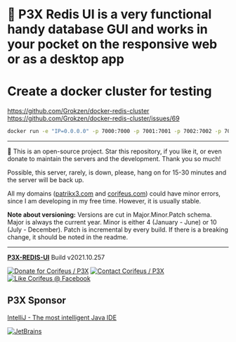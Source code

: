 [//]: #@corifeus-header

# 📡 P3X Redis UI is a very functional handy database GUI and works in your pocket on the responsive web or as a desktop app

                        
[//]: #@corifeus-header:end
# Create a docker cluster for testing

https://github.com/Grokzen/docker-redis-cluster  
https://github.com/Grokzen/docker-redis-cluster/issues/69    
    
```bash
docker run -e "IP=0.0.0.0" -p 7000:7000 -p 7001:7001 -p 7002:7002 -p 7003:7003 -p 7004:7004 -p 7005:7005 grokzen/redis-cluster:latest
```

[//]: #@corifeus-footer

---

🙏 This is an open-source project. Star this repository, if you like it, or even donate to maintain the servers and the development. Thank you so much!

Possible, this server, rarely, is down, please, hang on for 15-30 minutes and the server will be back up.

All my domains ([patrikx3.com](https://patrikx3.com) and [corifeus.com](https://corifeus.com)) could have minor errors, since I am developing in my free time. However, it is usually stable.

**Note about versioning:** Versions are cut in Major.Minor.Patch schema. Major is always the current year. Minor is either 4 (January - June) or 10 (July - December). Patch is incremental by every build. If there is a breaking change, it should be noted in the readme.


---

[**P3X-REDIS-UI**](https://corifeus.com/redis-ui) Build v2021.10.257

[![Donate for Corifeus / P3X](https://img.shields.io/badge/Donate-Corifeus-003087.svg)](https://www.paypal.com/cgi-bin/webscr?cmd=_s-xclick&hosted_button_id=QZVM4V6HVZJW6)  [![Contact Corifeus / P3X](https://img.shields.io/badge/Contact-P3X-ff9900.svg)](https://www.patrikx3.com/en/front/contact) [![Like Corifeus @ Facebook](https://img.shields.io/badge/LIKE-Corifeus-3b5998.svg)](https://www.facebook.com/corifeus.software)


## P3X Sponsor

[IntelliJ - The most intelligent Java IDE](https://www.jetbrains.com/?from=patrikx3)

[![JetBrains](https://cdn.corifeus.com/assets/svg/jetbrains-logo.svg)](https://www.jetbrains.com/?from=patrikx3)




[//]: #@corifeus-footer:end
